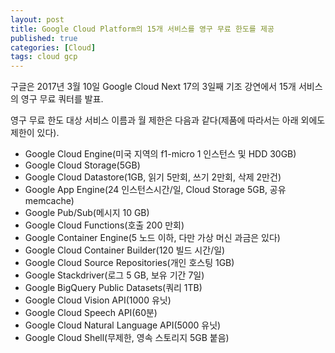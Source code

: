 ```yaml
---
layout: post
title: Google Cloud Platform의 15개 서비스를 영구 무료 한도를 제공
published: true
categories: [Cloud]
tags: cloud gcp
---
```

구글은 2017년 3월 10일 Google Cloud Next 17의 3일째 기조 강연에서 15개 서비스의 영구 무료 쿼터를 발표.  
  
영구 무료 한도 대상 서비스 이름과 월 제한은 다음과 같다(제품에 따라서는 아래 외에도 제한이 있다).
  
- Google Cloud Engine(미국 지역의 f1-micro 1 인스턴스 및 HDD 30GB)
- Google Cloud Storage(5GB)
- Google Cloud Datastore(1GB, 읽기 5만회, 쓰기 2만회, 삭제 2만건)
- Google App Engine(24 인스턴스시간/일, Cloud Storage 5GB, 공유 memcache)
- Google Pub/Sub(메시지 10 GB)
- Google Cloud Functions(호출 200 만회)
- Google Container Engine(5 노드 이하, 다만 가상 머신 과금은 있다)
- Google Cloud Container Builder(120 빌드 시간/일)
- Google Cloud Source Repositories(개인 호스팅 1GB)
- Google Stackdriver(로그 5 GB, 보유 기간 7일)
- Google BigQuery Public Datasets(쿼리 1TB)
- Google Cloud Vision API(1000 유닛)
- Google Cloud Speech API(60분)
- Google Cloud Natural Language API(5000 유닛)
- Google Cloud Shell(무제한, 영속 스토리지 5GB 붙음)
  
